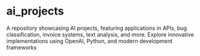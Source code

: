 # ai_projects
A repository showcasing AI projects, featuring applications in APIs, bug classification, invoice systems, text analysis, and more. Explore innovative implementations using OpenAI, Python, and modern development frameworks
